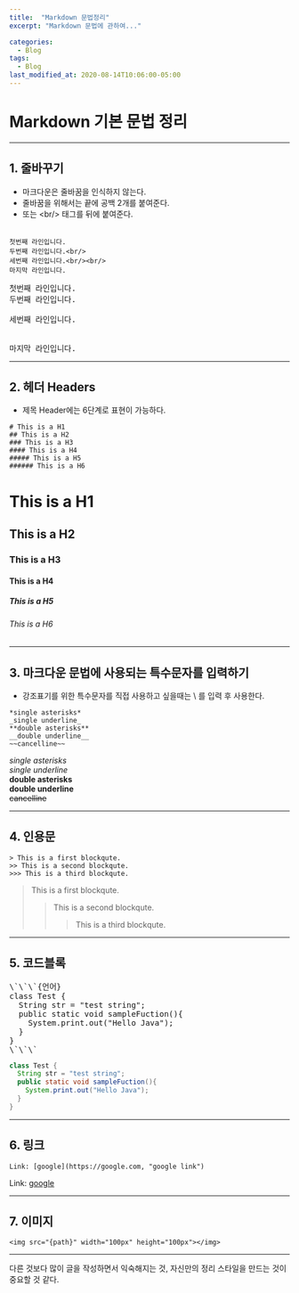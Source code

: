 ```yaml
---
title:  "Markdown 문법정리"
excerpt: "Markdown 문법에 관하여..."

categories:
  - Blog
tags:
  - Blog
last_modified_at: 2020-08-14T10:06:00-05:00
---
```


# Markdown 기본 문법 정리  
--------  
## 1. 줄바꾸기  
- 마크다운은 줄바꿈을 인식하지 않는다.  
- 줄바꿈을 위해서는 끝에 공백 2개를 붙여준다.  
- 또는 \<br/> 태그를 뒤에 붙여준다.<br/><br/>

```
첫번째 라인입니다.  
두번째 라인입니다.<br/>
세번째 라인입니다.<br/><br/>
마지막 라인입니다.
```

<pre class='pre_light'>
첫번째 라인입니다.  
두번째 라인입니다.<br/>
세번째 라인입니다.<br/><br/>
마지막 라인입니다.
</pre>

--------
## 2. 헤더 Headers  
- 제목 Header에는 6단계로 표현이 가능하다.  
```
# This is a H1
## This is a H2
### This is a H3
#### This is a H4
##### This is a H5
###### This is a H6
```
# This is a H1  
## This is a H2  
### This is a H3  
#### This is a H4  
##### This is a H5  
###### This is a H6  

--------
## 3. 마크다운 문법에 사용되는 특수문자를 입력하기  
- 강조표기를 위한 특수문자를 직접 사용하고 싶을때는 \\ 를 입력 후 사용한다.  

```
*single asterisks*  
_single underline_  
**double asterisks**  
__double underline__  
~~cancelline~~  
```

*single asterisks*  
_single underline_  
**double asterisks**  
__double underline__  
~~cancelline~~  

--------
## 4. 인용문  

```
> This is a first blockqute.  
>> This is a second blockqute.  
>>> This is a third blockqute.  
```
  
> This is a first blockqute.  
>> This is a second blockqute.  
>>> This is a third blockqute.  

--------
## 5. 코드블록  
<pre class='pre_light'>
\`\`\`{언어}  
class Test {  
  String str = "test string";  
  public static void sampleFuction(){  
    System.print.out("Hello Java");  
  }  
}
\`\`\`
</pre>
  
```java  
class Test {  
  String str = "test string";  
  public static void sampleFuction(){  
    System.print.out("Hello Java");  
  }  
}  
```
--------
## 6. 링크  
```
Link: [google](https://google.com, "google link")
```
Link: [google](https://google.com, "google link")  

--------
## 7. 이미지  
```
<img src="{path}" width="100px" height="100px"></img>
```

--------
다른 것보다 많이 글을 작성하면서 익숙해지는 것, 자신만의 정리 스타일을 만드는 것이 중요할 것 같다.  


